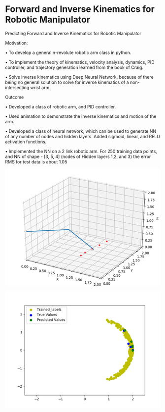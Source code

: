 # Forward and Inverse Kinematics for Robotic Manipulator
Predicting Forward and Inverse Kinematics for Robotic Manipulator

Motivation: 

•	To develop a general n-revolute robotic arm class in python.

•	To implement the theory of kinematics, velocity analysis, dynamics, PID controller, and trajectory generation learned from the book of Craig.

•	Solve inverse kinematics using Deep Neural Network, because of there being no general solution to solve for inverse kinematics of a non-intersecting wrist arm.


Outcome

•	Developed a class of robotic arm, and PID controller.

•	Used animation to demonstrate the inverse kinematics and motion of the arm.

•	Developed a class of neural network, which can be used to generate NN of any number of nodes and hidden layers. Added sigmoid, linear, and RELU activation functions. 

•	Implemented the NN on a 2 link robotic arm. For 250 training data points, and NN of shape - [3, 5, 4] (nodes of Hidden layers 1,2, and 3) the error RMS for test data is about 1.05

![alt text](Images/ra.png)

![alt text](Images/NN_pic.png)
